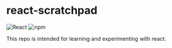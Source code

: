 # react-scratchpad 


![React](https://img.shields.io/badge/-React-61DAFB?style=for-the-badge&logo=react&logoColor=ffffff) 
![npm](https://img.shields.io/badge/npm-CB3837?style=for-the-badge&logo=npm&logoColor=white)


This repo is intended for learning and experimenting with react.